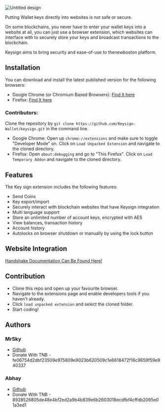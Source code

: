 ![Untitled design](https://user-assets/images.githubusercontent.com/58412572/102975749-62114380-44b5-11eb-854b-1cdd505e80a5.png)

Putting Wallet keys directly into websites is not safe or secure.

On some blockchains, you never have to enter your wallet keys into a website at all, you can just use a browser extension, which websites can interface with to securely store your keys and broadcast transactions to the blockchain.

Keysign aims to bring security and ease-of-use to thenewboston platform.

## Installation

You can download and install the latest published version for the following browsers:

-   Google Chrome (or Chromium Based Browsers): [Find It here](https://chrome.google.com/webstore/detail/keysign/icgabofdocpmhlcamjijifghkijnccbo)
-   Firefox: [Find It here](https://addons.mozilla.org/en-US/firefox/addon/keysign)

### Contributors:

Clone the repository by `git clone https://github.com/Keysign-Wallet/keysign.git` in the command line.

-   Google Chrome: Open up `chrome://extensions` and make sure to toggle "Developer Mode" on. Click on `Load Unpacked Extension` and navigate to the cloned directory.
-   Firefox: Open `about:debugging` and go to "This Firefox". Click on `Load Temporary Addon` and navigate to the cloned directory.

## Features

The Key sign extension includes the following features:

-   Send Coins
-   Key export/import
-   Securely interact with blockchain websites that have Keysign integration
-   Multi language support
-   Store an unlimited number of account keys, encrypted with AES
-   View balances, transaction history
-   Account history
-   Autolocks on browser shutdown or manually by using the lock button

## Website Integration

[Handshake Documentation Can Be Found Here!](https://github.com/Keysign-Wallet/keysign/blob/master/DOCS.md)

## Contribution

-   Clone this repo and open up your favourite browser.
-   Navigate to the extensions page and enable developers tools if you haven't already.
-   Click `load unpacked extension` and select the cloned folder.
-   Start coding!

## Authors

### MrSky

-   [Github](https://github.com/mrbusysky)
-   Donate With TNB - fe06754d2dbf23509e975809e9023b620509c1e6618472f16c9659f59e940337

### Abhay

-   [Github](https://github.com/AbhayAysola)
-   Donate With TNB - 8928526805de48e4bf2ed2a9b4b839e6b2603018ecdfbf4cffdb2065e01a3ed1

